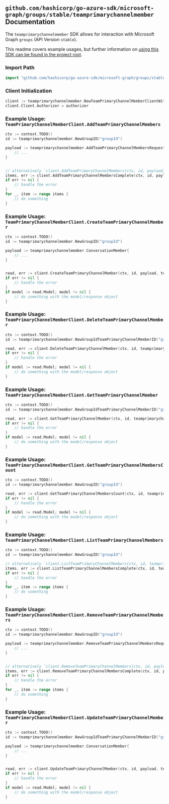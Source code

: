 
## `github.com/hashicorp/go-azure-sdk/microsoft-graph/groups/stable/teamprimarychannelmember` Documentation

The `teamprimarychannelmember` SDK allows for interaction with Microsoft Graph `groups` (API Version `stable`).

This readme covers example usages, but further information on [using this SDK can be found in the project root](https://github.com/hashicorp/go-azure-sdk/tree/main/docs).

### Import Path

```go
import "github.com/hashicorp/go-azure-sdk/microsoft-graph/groups/stable/teamprimarychannelmember"
```


### Client Initialization

```go
client := teamprimarychannelmember.NewTeamPrimaryChannelMemberClientWithBaseURI("https://graph.microsoft.com")
client.Client.Authorizer = authorizer
```


### Example Usage: `TeamPrimaryChannelMemberClient.AddTeamPrimaryChannelMembers`

```go
ctx := context.TODO()
id := teamprimarychannelmember.NewGroupID("groupId")

payload := teamprimarychannelmember.AddTeamPrimaryChannelMembersRequest{
	// ...
}


// alternatively `client.AddTeamPrimaryChannelMembers(ctx, id, payload, teamprimarychannelmember.DefaultAddTeamPrimaryChannelMembersOperationOptions())` can be used to do batched pagination
items, err := client.AddTeamPrimaryChannelMembersComplete(ctx, id, payload, teamprimarychannelmember.DefaultAddTeamPrimaryChannelMembersOperationOptions())
if err != nil {
	// handle the error
}
for _, item := range items {
	// do something
}
```


### Example Usage: `TeamPrimaryChannelMemberClient.CreateTeamPrimaryChannelMember`

```go
ctx := context.TODO()
id := teamprimarychannelmember.NewGroupID("groupId")

payload := teamprimarychannelmember.ConversationMember{
	// ...
}


read, err := client.CreateTeamPrimaryChannelMember(ctx, id, payload, teamprimarychannelmember.DefaultCreateTeamPrimaryChannelMemberOperationOptions())
if err != nil {
	// handle the error
}
if model := read.Model; model != nil {
	// do something with the model/response object
}
```


### Example Usage: `TeamPrimaryChannelMemberClient.DeleteTeamPrimaryChannelMember`

```go
ctx := context.TODO()
id := teamprimarychannelmember.NewGroupIdTeamPrimaryChannelMemberID("groupId", "conversationMemberId")

read, err := client.DeleteTeamPrimaryChannelMember(ctx, id, teamprimarychannelmember.DefaultDeleteTeamPrimaryChannelMemberOperationOptions())
if err != nil {
	// handle the error
}
if model := read.Model; model != nil {
	// do something with the model/response object
}
```


### Example Usage: `TeamPrimaryChannelMemberClient.GetTeamPrimaryChannelMember`

```go
ctx := context.TODO()
id := teamprimarychannelmember.NewGroupIdTeamPrimaryChannelMemberID("groupId", "conversationMemberId")

read, err := client.GetTeamPrimaryChannelMember(ctx, id, teamprimarychannelmember.DefaultGetTeamPrimaryChannelMemberOperationOptions())
if err != nil {
	// handle the error
}
if model := read.Model; model != nil {
	// do something with the model/response object
}
```


### Example Usage: `TeamPrimaryChannelMemberClient.GetTeamPrimaryChannelMembersCount`

```go
ctx := context.TODO()
id := teamprimarychannelmember.NewGroupID("groupId")

read, err := client.GetTeamPrimaryChannelMembersCount(ctx, id, teamprimarychannelmember.DefaultGetTeamPrimaryChannelMembersCountOperationOptions())
if err != nil {
	// handle the error
}
if model := read.Model; model != nil {
	// do something with the model/response object
}
```


### Example Usage: `TeamPrimaryChannelMemberClient.ListTeamPrimaryChannelMembers`

```go
ctx := context.TODO()
id := teamprimarychannelmember.NewGroupID("groupId")

// alternatively `client.ListTeamPrimaryChannelMembers(ctx, id, teamprimarychannelmember.DefaultListTeamPrimaryChannelMembersOperationOptions())` can be used to do batched pagination
items, err := client.ListTeamPrimaryChannelMembersComplete(ctx, id, teamprimarychannelmember.DefaultListTeamPrimaryChannelMembersOperationOptions())
if err != nil {
	// handle the error
}
for _, item := range items {
	// do something
}
```


### Example Usage: `TeamPrimaryChannelMemberClient.RemoveTeamPrimaryChannelMembers`

```go
ctx := context.TODO()
id := teamprimarychannelmember.NewGroupID("groupId")

payload := teamprimarychannelmember.RemoveTeamPrimaryChannelMembersRequest{
	// ...
}


// alternatively `client.RemoveTeamPrimaryChannelMembers(ctx, id, payload, teamprimarychannelmember.DefaultRemoveTeamPrimaryChannelMembersOperationOptions())` can be used to do batched pagination
items, err := client.RemoveTeamPrimaryChannelMembersComplete(ctx, id, payload, teamprimarychannelmember.DefaultRemoveTeamPrimaryChannelMembersOperationOptions())
if err != nil {
	// handle the error
}
for _, item := range items {
	// do something
}
```


### Example Usage: `TeamPrimaryChannelMemberClient.UpdateTeamPrimaryChannelMember`

```go
ctx := context.TODO()
id := teamprimarychannelmember.NewGroupIdTeamPrimaryChannelMemberID("groupId", "conversationMemberId")

payload := teamprimarychannelmember.ConversationMember{
	// ...
}


read, err := client.UpdateTeamPrimaryChannelMember(ctx, id, payload, teamprimarychannelmember.DefaultUpdateTeamPrimaryChannelMemberOperationOptions())
if err != nil {
	// handle the error
}
if model := read.Model; model != nil {
	// do something with the model/response object
}
```
